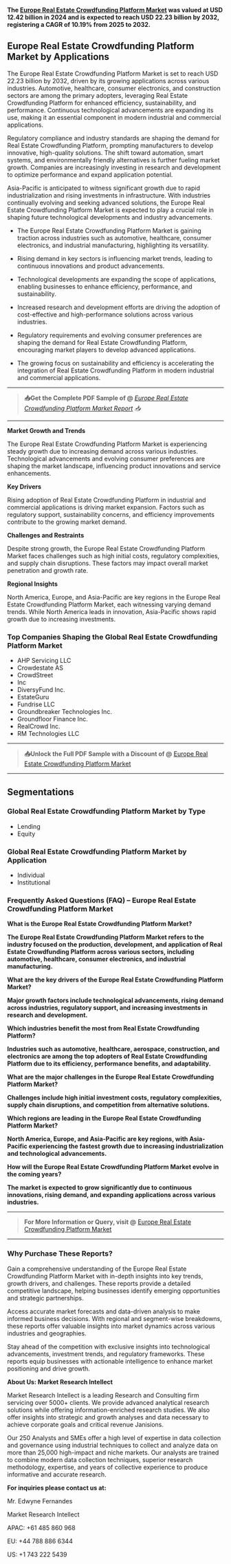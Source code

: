 <p><strong>The <a href="https://www.marketresearchintellect.com/download-sample/?rid=1072765&amp;utm_source=Pulse-April-Europe&amp;utm_medium=852">Europe Real Estate Crowdfunding Platform Market</a> was valued at USD 12.42 billion in 2024 and is expected to reach USD 22.23 billion by 2032, registering a CAGR of 10.19% from 2025 to 2032.</strong></p><h2>Europe Real Estate Crowdfunding Platform Market by Applications&nbsp;</h2><p><p>The Europe Real Estate Crowdfunding Platform Market is set to reach USD 22.23 billion by 2032, driven by its growing applications across various industries. Automotive, healthcare, consumer electronics, and construction sectors are among the primary adopters, leveraging Real Estate Crowdfunding Platform for enhanced efficiency, sustainability, and performance. Continuous technological advancements are expanding its use, making it an essential component in modern industrial and commercial applications.</p><p>Regulatory compliance and industry standards are shaping the demand for Real Estate Crowdfunding Platform, prompting manufacturers to develop innovative, high-quality solutions. The shift toward automation, smart systems, and environmentally friendly alternatives is further fueling market growth. Companies are increasingly investing in research and development to optimize performance and expand application potential.</p><p>Asia-Pacific is anticipated to witness significant growth due to rapid industrialization and rising investments in infrastructure. With industries continually evolving and seeking advanced solutions, the Europe Real Estate Crowdfunding Platform Market is expected to play a crucial role in shaping future technological developments and industry advancements.</p></p><ul><li><p>The Europe Real Estate Crowdfunding Platform Market is gaining traction across industries such as automotive, healthcare, consumer electronics, and industrial manufacturing, highlighting its versatility.</p></li><li><p>Rising demand in key sectors is influencing market trends, leading to continuous innovations and product advancements.</p></li><li><p>Technological developments are expanding the scope of applications, enabling businesses to enhance efficiency, performance, and sustainability.</p></li><li><p>Increased research and development efforts are driving the adoption of cost-effective and high-performance solutions across various industries.</p></li><li><p>Regulatory requirements and evolving consumer preferences are shaping the demand for Real Estate Crowdfunding Platform, encouraging market players to develop advanced applications.</p></li><li><p>The growing focus on sustainability and efficiency is accelerating the integration of Real Estate Crowdfunding Platform in modern industrial and commercial applications.</p></li></ul><hr /><blockquote><p><strong><span class="font-[700]">📥Get the Complete PDF Sample of @ </span></strong><em><span class="font-[700]"><a href="https://www.marketresearchintellect.com/download-sample/?rid=1072765&amp;utm_source=Pulse-April-Europe&amp;utm_medium=852" target="_blank" data-tracking-control-name="article-ssr-frontend-pulse_little-text-block" data-tracking-will-navigate="" data-test-link="">Europe Real Estate Crowdfunding Platform Market Report</a>&nbsp;📥</span></em></p></blockquote><hr /><p class="" data-start="77" data-end="360"><strong data-start="77" data-end="105">Market Growth and Trends</strong></p><p class="" data-start="77" data-end="360">The Europe Real Estate Crowdfunding Platform Market is experiencing steady growth due to increasing demand across various industries. Technological advancements and evolving consumer preferences are shaping the market landscape, influencing product innovations and service enhancements.</p><p class="" data-start="362" data-end="606"><strong data-start="362" data-end="377">Key Drivers</strong></p><p class="" data-start="362" data-end="606">Rising adoption of Real Estate Crowdfunding Platform in industrial and commercial applications is driving market expansion. Factors such as regulatory support, sustainability concerns, and efficiency improvements contribute to the growing market demand.</p><p class="" data-start="608" data-end="849"><strong data-start="608" data-end="637">Challenges and Restraints</strong></p><p class="" data-start="608" data-end="849">Despite strong growth, the Europe Real Estate Crowdfunding Platform Market faces challenges such as high initial costs, regulatory complexities, and supply chain disruptions. These factors may impact overall market penetration and growth rate.</p><p class="" data-start="851" data-end="1095"><strong data-start="851" data-end="872">Regional Insights</strong></p><p class="" data-start="851" data-end="1095">North America, Europe, and Asia-Pacific are key regions in the Europe Real Estate Crowdfunding Platform Market, each witnessing varying demand trends. While North America leads in innovation, Asia-Pacific shows rapid growth due to increasing investments.</p><p><h3>Top Companies Shaping the Global Real Estate Crowdfunding Platform Market </h3><ul><li>AHP Servicing LLC</li><li> Crowdestate AS</li><li> CrowdStreet</li><li> Inc</li><li> DiversyFund Inc.</li><li> EstateGuru</li><li> Fundrise LLC</li><li> Groundbreaker Technologies Inc.</li><li> Groundfloor Finance Inc.</li><li> RealCrowd Inc.</li><li> RM Technologies LLC</li></ul></p><hr /><blockquote><p><strong>📥Unlock the Full PDF Sample with a Discount of @</strong> <a href="https://www.marketresearchintellect.com/ask-for-discount/?rid=1072765&amp;utm_source=Pulse-April-Europe&amp;utm_medium=852">Europe Real Estate Crowdfunding Platform Market</a></p></blockquote><hr /><p><h2>Segmentations</h2><h3>Global Real Estate Crowdfunding Platform Market by Type</h3><ul><li>Lending</li><li>Equity</li></ul><h3>Global Real Estate Crowdfunding Platform Market by Application</h3><ul><li>Individual</li><li>Institutional</li></ul></p><h3><strong>Frequently Asked Questions (FAQ) &ndash; Europe Real Estate Crowdfunding Platform Market</strong></h3><p><strong>What is the Europe Real Estate Crowdfunding Platform Market?</strong></p><p><strong>The Europe Real Estate Crowdfunding Platform Market refers to the industry focused on the production, development, and application of Real Estate Crowdfunding Platform across various sectors, including automotive, healthcare, consumer electronics, and industrial manufacturing.</strong></p><p><strong>What are the key drivers of the Europe Real Estate Crowdfunding Platform Market?</strong></p><p><strong>Major growth factors include technological advancements, rising demand across industries, regulatory support, and increasing investments in research and development.</strong></p><p><strong>Which industries benefit the most from Real Estate Crowdfunding Platform?</strong></p><p><strong>Industries such as automotive, healthcare, aerospace, construction, and electronics are among the top adopters of Real Estate Crowdfunding Platform due to its efficiency, performance benefits, and adaptability.</strong></p><p><strong>What are the major challenges in the Europe Real Estate Crowdfunding Platform Market?</strong></p><p><strong>Challenges include high initial investment costs, regulatory complexities, supply chain disruptions, and competition from alternative solutions.</strong></p><p><strong>Which regions are leading in the Europe Real Estate Crowdfunding Platform Market?</strong></p><p><strong>North America, Europe, and Asia-Pacific are key regions, with Asia-Pacific experiencing the fastest growth due to increasing industrialization and technological advancements.</strong></p><p><strong>How will the Europe Real Estate Crowdfunding Platform Market evolve in the coming years?</strong></p><p><strong>The market is expected to grow significantly due to continuous innovations, rising demand, and expanding applications across various industries.</strong></p><hr /><blockquote><p><span class="font-[700]"><strong>For More Information or Query, visit&nbsp;@</strong>&nbsp;</span><span class="font-[700]"><a href="https://www.marketresearchintellect.com/product/real-estate-crowdfunding-platform-market/?utm_source=Linkedin&utm_medium=852" target="_blank" data-tracking-control-name="article-ssr-frontend-pulse_little-text-block" data-tracking-will-navigate="" data-test-link="">Europe Real Estate Crowdfunding Platform Market</a></span></p></blockquote><hr /><h3><strong data-start="0" data-end="31">Why Purchase These Reports?</strong></h3><p class="" data-start="35" data-end="297">Gain a comprehensive understanding of the Europe Real Estate Crowdfunding Platform Market with in-depth insights into key trends, growth drivers, and challenges. These reports provide a detailed competitive landscape, helping businesses identify emerging opportunities and strategic partnerships.</p><p class="" data-start="299" data-end="540">Access accurate market forecasts and data-driven analysis to make informed business decisions. With regional and segment-wise breakdowns, these reports offer valuable insights into market dynamics across various industries and geographies.</p><p class="" data-start="542" data-end="784">Stay ahead of the competition with exclusive insights into technological advancements, investment trends, and regulatory frameworks. These reports equip businesses with actionable intelligence to enhance market positioning and drive growth.</p><p><strong><span class="font-[700]">About Us: Market Research Intellect</span></strong></p><p><span class="">Market Research Intellect is a leading Research and Consulting firm servicing over 5000+ clients. We provide advanced analytical research solutions while offering information-enriched research studies.&nbsp;</span>We also offer insights into strategic and growth analyses and data necessary to achieve corporate goals and critical revenue Janisions.</p><p><span class="">Our 250 Analysts and SMEs offer a high level of expertise in data collection and governance using industrial techniques to collect and analyze data on more than 25,000 high-impact and niche markets. Our analysts are trained to combine modern data collection techniques, superior research methodology, expertise, and years of collective experience to produce informative and accurate research.</span></p><p><strong>For inquiries please contact us at:</strong></p><p>Mr. Edwyne Fernandes</p><p>Market Research Intellect</p><p>APAC: +61 485 860 968</p><p>EU: +44 788 886 6344</p><p>US: +1 743 222 5439</p>